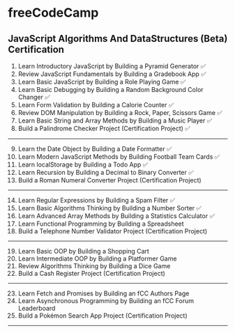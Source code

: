 # freeCodeCamp

## JavaScript Algorithms And DataStructures (Beta) Certification

1. Learn Introductory JavaScript by Building a Pyramid Generator ✅
2. Review JavaScript Fundamentals by Building a Gradebook App ✅
3. Learn Basic JavaScript by Building a Role Playing Game ✅
4. Learn Basic Debugging by Building a Random Background Color Changer ✅
5. Learn Form Validation by Building a Calorie Counter ✅
6. Review DOM Manipulation by Building a Rock, Paper, Scissors Game ✅
7. Learn Basic String and Array Methods by Building a Music Player ✅
8. Build a Palindrome Checker Project (Certification Project) ✅

---

9. Learn the Date Object by Building a Date Formatter ✅
10. Learn Modern JavaScript Methods by Building Football Team Cards ✅
11. Learn localStorage by Building a Todo App ✅
12. Learn Recursion by Building a Decimal to Binary Converter ✅
13. Build a Roman Numeral Converter Project (Certification Project)

---

14. Learn Regular Expressions by Building a Spam Filter ✅
15. Learn Basic Algorithms Thinking by Building a Number Sorter ✅
16. Learn Advanced Array Methods by Building a Statistics Calculator ✅
17. Learn Functional Programming by Building a Spreadsheet
18. Build a Telephone Number Validator Project (Certification Project)

---

19. Learn Basic OOP by Building a Shopping Cart
20. Learn Intermediate OOP by Building a Platformer Game
21. Review Algorithms Thinking by Building a Dice Game
22. Build a Cash Register Project (Certification Project)

---

23. Learn Fetch and Promises by Building an fCC Authors Page
24. Learn Asynchronous Programming by Building an fCC Forum Leaderboard
25. Build a Pokémon Search App Project (Certification Project)

---
